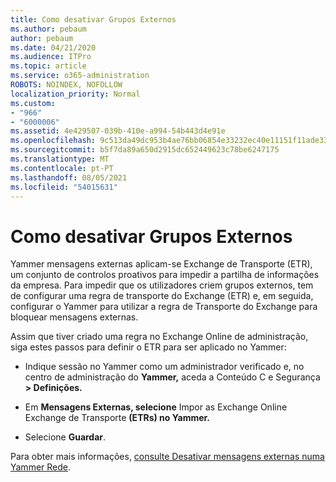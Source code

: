 ```yaml
---
title: Como desativar Grupos Externos
ms.author: pebaum
author: pebaum
ms.date: 04/21/2020
ms.audience: ITPro
ms.topic: article
ms.service: o365-administration
ROBOTS: NOINDEX, NOFOLLOW
localization_priority: Normal
ms.custom:
- "966"
- "6000006"
ms.assetid: 4e429507-039b-410e-a994-54b443d4e91e
ms.openlocfilehash: 9c513da49dc953b4ae76bb06854e33232ec40e11151f11ade33c3080092aa598
ms.sourcegitcommit: b5f7da89a650d2915dc652449623c78be6247175
ms.translationtype: MT
ms.contentlocale: pt-PT
ms.lasthandoff: 08/05/2021
ms.locfileid: "54015631"
---
```

# <a name="how-to-disable-external-groups"></a>Como desativar Grupos Externos

Yammer mensagens externas aplicam-se Exchange de Transporte (ETR), um conjunto de controlos proativos para impedir a partilha de informações da empresa. Para impedir que os utilizadores criem grupos externos, tem de configurar uma regra de transporte do Exchange (ETR) e, em seguida, configurar o Yammer para utilizar a regra de Transporte do Exchange para bloquear mensagens externas.
  
Assim que tiver criado uma regra no Exchange Online de administração, siga estes passos para definir o ETR para ser aplicado no Yammer:
  
- Indique sessão no Yammer como um administrador verificado e, no centro de administração do **Yammer,** aceda a Conteúdo C e Segurança **\> Definições.**

- Em **Mensagens Externas, selecione** Impor as Exchange Online Exchange de Transporte **(ETRs) no Yammer.**

- Selecione **Guardar**.

Para obter mais informações, [consulte Desativar mensagens externas numa Yammer Rede](https://docs.microsoft.com/yammer/work-with-external-users/disable-external-messaging).
  